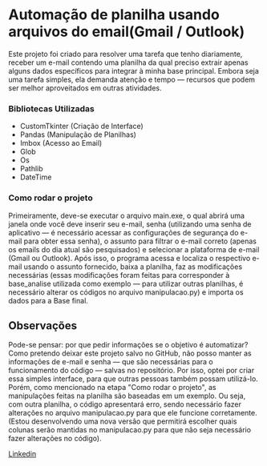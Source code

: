 # Automação de planilha usando arquivos do email(Gmail / Outlook)

Este projeto foi criado para resolver uma tarefa que tenho diariamente, receber um e-mail contendo uma planilha da qual preciso extrair apenas alguns dados específicos para integrar à minha base principal. Embora seja uma tarefa simples, ela demanda atenção e tempo — recursos que podem ser melhor aproveitados em outras atividades.

### Bibliotecas Utilizadas

* CustomTkinter (Criação de Interface)
* Pandas (Manipulação de Planilhas)
* Imbox (Acesso ao Email)
* Glob
* Os
* Pathlib
* DateTime

### Como rodar o projeto

Primeiramente, deve-se executar o arquivo main.exe, o qual abrirá uma janela onde você deve inserir seu e-mail, senha (utilizando uma senha de aplicativo — é necessário acessar as configurações de segurança do e-mail para obter essa senha), o assunto para filtrar o e-mail correto (apenas os emails do dia atual são pesquisados) e selecionar a plataforma de e-mail (Gmail ou Outlook). Após isso, o programa acessa e localiza o respectivo e-mail usando o assunto fornecido, baixa a planilha, faz as modificações necessárias (essas modificações foram feitas para corresponder à base_analise utilizada como exemplo — para utilizar outras planilhas, é necessário alterar os códigos no arquivo manipulacao.py) e importa os dados para a Base final.

## Observações

Pode-se pensar: por que pedir informações se o objetivo é automatizar? Como pretendo deixar este projeto salvo no GitHub, não posso manter as informações de e-mail e senha — que são necessárias para o funcionamento do código — salvas no repositório. Por isso, optei por criar essa simples interface, para que outras pessoas também possam utilizá-lo. Porém, como mencionado na etapa "Como rodar o projeto", as manipulações feitas na planilha são baseadas em um exemplo. Ou seja, com outra planilha, o código apresentará erro, sendo necessário fazer alterações no arquivo manipulacao.py para que ele funcione corretamente. (Estou desenvolvendo uma nova versão que permitirá escolher quais colunas serão mantidas no manipulacao.py para que não seja necessário fazer alterações no código).

[Linkedin](https://www.linkedin.com/in/guilherme-v-848a1013a/)
